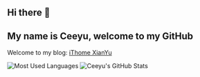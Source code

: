## Hi there 👋
## My name is Ceeyu, welcome to my GitHub

Welcome to my blog: [iThome XianYu]([https://ceeyu.github.io/](https://ithelp.ithome.com.tw/users/20151593/articles))

![Most Used Languages](https://github-readme-stats.vercel.app/api/top-langs/?username=ceeyu&layout=compact)
![Ceeyu's GitHub Stats](https://github-readme-stats.vercel.app/api?username=ceeyu&show_icons=true&hide=prs,issues,contribs)

<!--
**ceeyu/ceeyu** is a ✨ _special_ ✨ repository because its `README.md` (this file) appears on your GitHub profile.

Here are some ideas to get you started:

- 🔭 I’m currently working on ...
- 🌱 I’m currently learning ...
- 👯 I’m looking to collaborate on ...
- 🤔 I’m looking for help with ...
- 💬 Ask me about ...
- 📫 How to reach me: ...
- 😄 Pronouns: ...
- ⚡ Fun fact: ...
-->
